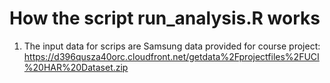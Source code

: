# How the script run_analysis.R works

1. The input data for scrips are Samsung data provided for course project:
https://d396qusza40orc.cloudfront.net/getdata%2Fprojectfiles%2FUCI%20HAR%20Dataset.zip 